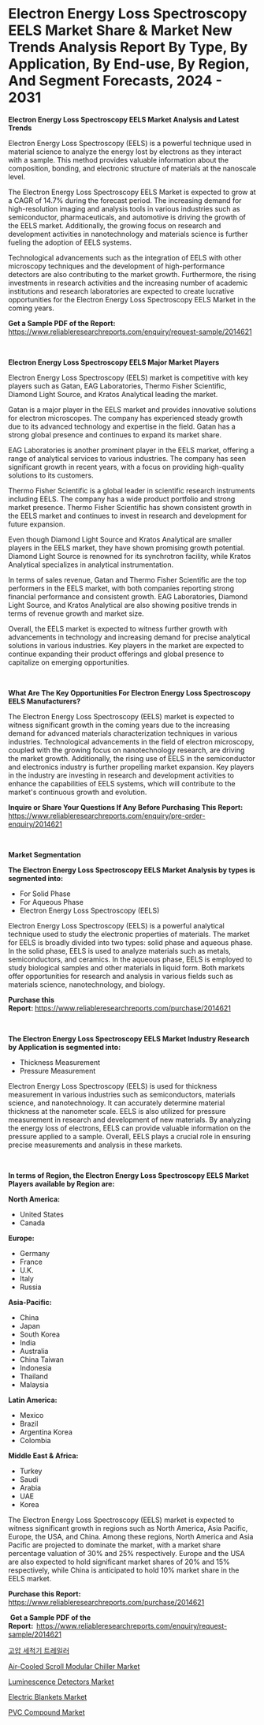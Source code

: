 <p><h1>Electron Energy Loss Spectroscopy EELS Market Share & Market New Trends Analysis Report By Type, By Application, By End-use, By Region, And Segment Forecasts, 2024 - 2031</h1></p><p><strong>Electron Energy Loss Spectroscopy EELS Market Analysis and Latest Trends</strong></p>
<p><p>Electron Energy Loss Spectroscopy (EELS) is a powerful technique used in material science to analyze the energy lost by electrons as they interact with a sample. This method provides valuable information about the composition, bonding, and electronic structure of materials at the nanoscale level.</p><p>The Electron Energy Loss Spectroscopy EELS Market is expected to grow at a CAGR of 14.7% during the forecast period. The increasing demand for high-resolution imaging and analysis tools in various industries such as semiconductor, pharmaceuticals, and automotive is driving the growth of the EELS market. Additionally, the growing focus on research and development activities in nanotechnology and materials science is further fueling the adoption of EELS systems.</p><p>Technological advancements such as the integration of EELS with other microscopy techniques and the development of high-performance detectors are also contributing to the market growth. Furthermore, the rising investments in research activities and the increasing number of academic institutions and research laboratories are expected to create lucrative opportunities for the Electron Energy Loss Spectroscopy EELS Market in the coming years.</p></p>
<p><strong>Get a Sample PDF of the Report:&nbsp;</strong> <a href="https://www.reliableresearchreports.com/enquiry/request-sample/2014621">https://www.reliableresearchreports.com/enquiry/request-sample/2014621</a></p>
<p>&nbsp;</p>
<p><strong>Electron Energy Loss Spectroscopy EELS Major Market Players</strong></p>
<p><p>Electron Energy Loss Spectroscopy (EELS) market is competitive with key players such as Gatan, EAG Laboratories, Thermo Fisher Scientific, Diamond Light Source, and Kratos Analytical leading the market. </p><p>Gatan is a major player in the EELS market and provides innovative solutions for electron microscopes. The company has experienced steady growth due to its advanced technology and expertise in the field. Gatan has a strong global presence and continues to expand its market share.</p><p>EAG Laboratories is another prominent player in the EELS market, offering a range of analytical services to various industries. The company has seen significant growth in recent years, with a focus on providing high-quality solutions to its customers.</p><p>Thermo Fisher Scientific is a global leader in scientific research instruments including EELS. The company has a wide product portfolio and strong market presence. Thermo Fisher Scientific has shown consistent growth in the EELS market and continues to invest in research and development for future expansion.</p><p>Even though Diamond Light Source and Kratos Analytical are smaller players in the EELS market, they have shown promising growth potential. Diamond Light Source is renowned for its synchrotron facility, while Kratos Analytical specializes in analytical instrumentation.</p><p>In terms of sales revenue, Gatan and Thermo Fisher Scientific are the top performers in the EELS market, with both companies reporting strong financial performance and consistent growth. EAG Laboratories, Diamond Light Source, and Kratos Analytical are also showing positive trends in terms of revenue growth and market size.</p><p>Overall, the EELS market is expected to witness further growth with advancements in technology and increasing demand for precise analytical solutions in various industries. Key players in the market are expected to continue expanding their product offerings and global presence to capitalize on emerging opportunities.</p></p>
<p>&nbsp;</p>
<p><strong>What Are The Key Opportunities For Electron Energy Loss Spectroscopy EELS Manufacturers?</strong></p>
<p><p>The Electron Energy Loss Spectroscopy (EELS) market is expected to witness significant growth in the coming years due to the increasing demand for advanced materials characterization techniques in various industries. Technological advancements in the field of electron microscopy, coupled with the growing focus on nanotechnology research, are driving the market growth. Additionally, the rising use of EELS in the semiconductor and electronics industry is further propelling market expansion. Key players in the industry are investing in research and development activities to enhance the capabilities of EELS systems, which will contribute to the market's continuous growth and evolution.</p></p>
<p><strong>Inquire or Share Your Questions If Any Before Purchasing This Report:</strong> <a href="https://www.reliableresearchreports.com/enquiry/pre-order-enquiry/2014621">https://www.reliableresearchreports.com/enquiry/pre-order-enquiry/2014621</a></p>
<p>&nbsp;</p>
<p><strong>Market Segmentation</strong></p>
<p><strong>The Electron Energy Loss Spectroscopy EELS Market Analysis by types is segmented into:</strong></p>
<p><ul><li>For Solid Phase</li><li>For Aqueous Phase</li><li>Electron Energy Loss Spectroscopy (EELS)</li></ul></p>
<p><p>Electron Energy Loss Spectroscopy (EELS) is a powerful analytical technique used to study the electronic properties of materials. The market for EELS is broadly divided into two types: solid phase and aqueous phase. In the solid phase, EELS is used to analyze materials such as metals, semiconductors, and ceramics. In the aqueous phase, EELS is employed to study biological samples and other materials in liquid form. Both markets offer opportunities for research and analysis in various fields such as materials science, nanotechnology, and biology.</p></p>
<p><strong>Purchase this Report:&nbsp;</strong><a href="https://www.reliableresearchreports.com/purchase/2014621">https://www.reliableresearchreports.com/purchase/2014621</a></p>
<p>&nbsp;</p>
<p><strong>The Electron Energy Loss Spectroscopy EELS Market Industry Research by Application is segmented into:</strong></p>
<p><ul><li>Thickness Measurement</li><li>Pressure Measurement</li></ul></p>
<p><p>Electron Energy Loss Spectroscopy (EELS) is used for thickness measurement in various industries such as semiconductors, materials science, and nanotechnology. It can accurately determine material thickness at the nanometer scale. EELS is also utilized for pressure measurement in research and development of new materials. By analyzing the energy loss of electrons, EELS can provide valuable information on the pressure applied to a sample. Overall, EELS plays a crucial role in ensuring precise measurements and analysis in these markets.</p></p>
<p>&nbsp;</p>
<p><strong>In terms of Region, the Electron Energy Loss Spectroscopy EELS Market Players available by Region are:</strong></p>
<p>
    <p> <strong> North America: </strong>
        <ul>
            <li>United States</li>
            <li>Canada</li>
        </ul>
        </p> 
    <p> <strong> Europe: </strong>
        <ul>
            <li>Germany</li>
            <li>France</li>
            <li>U.K.</li>
            <li>Italy</li>
            <li>Russia</li>
        </ul>
        </p> 
    <p> <strong> Asia-Pacific: </strong>
        <ul>
            <li>China</li>
            <li>Japan</li>
            <li>South Korea</li>
            <li>India</li>
            <li>Australia</li>
            <li>China Taiwan</li>
            <li>Indonesia</li>
            <li>Thailand</li>
            <li>Malaysia</li>
        </ul>
        </p> 
    <p> <strong> Latin America: </strong>
        <ul>
            <li>Mexico</li>
            <li>Brazil</li>
            <li>Argentina Korea</li>
            <li>Colombia</li>
        </ul>
        </p> 
    <p> <strong> Middle East & Africa: </strong>
        <ul>
            <li>Turkey</li>
            <li>Saudi</li>
            <li>Arabia</li>
            <li>UAE</li>
            <li>Korea</li>
        </ul>
    </p>
    </p>
<p><p>The Electron Energy Loss Spectroscopy (EELS) market is expected to witness significant growth in regions such as North America, Asia Pacific, Europe, the USA, and China. Among these regions, North America and Asia Pacific are projected to dominate the market, with a market share percentage valuation of 30% and 25% respectively. Europe and the USA are also expected to hold significant market shares of 20% and 15% respectively, while China is anticipated to hold 10% market share in the EELS market.</p></p>
<p><strong>Purchase this Report: </strong><a href="https://www.reliableresearchreports.com/purchase/2014621">https://www.reliableresearchreports.com/purchase/2014621</a></p>
<p>&nbsp;<strong>Get a Sample PDF of the Report:&nbsp;&nbsp;</strong><a href="https://www.reliableresearchreports.com/enquiry/request-sample/2014621">https://www.reliableresearchreports.com/enquiry/request-sample/2014621</a></p>
<p><strong></strong></p>
<p><p><a href="https://medium.com/@henrywheeler53/%EC%95%95%EB%A0%A5-%EC%84%B8%EC%B2%99%EA%B8%B0-%ED%8A%B8%EB%A0%88%EC%9D%BC%EB%9F%AC-%EC%8B%9C%EC%9E%A5-%EC%A1%B0%EC%82%AC-%EB%B3%B4%EA%B3%A0%EC%84%9C-%EC%97%AD%EC%82%AC-%EB%B0%8F-2024%EB%85%84%EB%B6%80%ED%84%B0-2031%EB%85%84%EA%B9%8C%EC%A7%80%EC%9D%98-%EC%98%88%EC%B8%A1-99c76948475a">고압 세척기 트레일러</a></p><p><a href="https://chivalrous-flock-a86.notion.site/Air-Cooled-Scroll-Modular-Chiller-Market-Dynamics-2024-2031-Also-about-Its-Market-Trends-Projectio-ea41390ec5b34b9caab0e00822956a69">Air-Cooled Scroll Modular Chiller Market</a></p><p><a href="https://github.com/juancolorado15/Market-Research-Report-List-1/blob/main/luminescence-detectors-market.md">Luminescence Detectors Market</a></p><p><a href="https://view.publitas.com/reportprime-1/electric-blankets-market-share-market-new-trends-analysis-report-by-type-by-application-by-end-use-by-region-and-segment-forecasts-2024-2031/">Electric Blankets Market</a></p><p><a href="https://view.publitas.com/reportprime-1/pvc-compound-market-research-report-unlocks-analysis-on-the-market-financial-status-market-size-and-market-revenue-upto-2031/">PVC Compound Market</a></p></p>